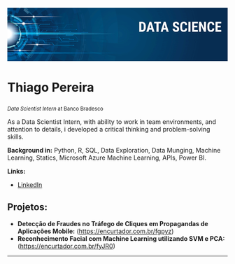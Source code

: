 <p align="center">
  <img src="banner.png" >
</p>

# Thiago Pereira
<sub>*Data Scientist Intern* at Banco Bradesco</sub>

As a Data Scientist Intern, with ability to work in team environments, and attention to details, i developed a critical thinking and problem-solving skills.

**Background in:** Python, R, SQL, Data Exploration, Data Munging, Machine Learning, Statics, Microsoft Azure Machine Learning, APIs, Power BI.

**Links:**
* [LinkedIn](https://www.linkedin.com/in/thiago-pereira-61756b171/)


## Projetos:

* **Detecção de Fraudes no Tráfego de Cliques em Propagandas de Aplicações Mobile:** (https://encurtador.com.br/fgpyz)
* **Reconhecimento Facial com Machine Learning utilizando SVM e PCA:** (https://encurtador.com.br/fyJR0) 
---


